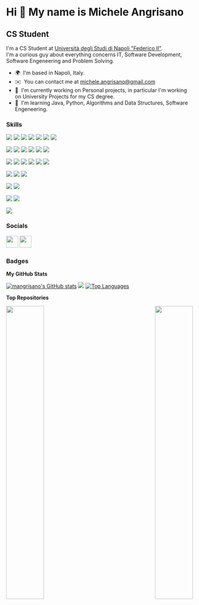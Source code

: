 Hi 👋 My name is Michele Angrisano 
==================================  
CS Student 
----------  
I'm a CS Student at [Università degli Studi di Napoli "Federico II"](https://informatica.dieti.unina.it/index.php/it/).   
I'm a curious guy about everything concerns IT, Software Development, Software Engeneering and Problem Solving.

* 🌍  I'm based in Napoli, Italy. 
* ✉️  You can contact me at [michele.angrisano@gmail.com](mailto:michele.angrisano@gmail.com) 
* 🚀  I'm currently working on Personal projects, in particular I'm working on University Projects for my CS degree.
* 🧠  I'm learning Java, Python, Algorithms and Data Structures, Software Engeneering.

### Skills

![](https://img.shields.io/badge/OS-Debian-informational?style=flat&logo=debian&logoColor=white&color=0891b2)
![](https://img.shields.io/badge/OS-FreeBSD-informational?style=flat&logo=freebsd&logoColor=white&color=0891b2)
![](https://img.shields.io/badge/OS-GNU-informational?style=flat&logo=gnu&logoColor=white&color=0891b2)
![](https://img.shields.io/badge/OS-Linux-informational?style=flat&logo=linux&logoColor=white&color=0891b2)
![](https://img.shields.io/badge/OS-MacOS-informational?style=flat&logo=macos&logoColor=white&color=0891b2)
![](https://img.shields.io/badge/OS-Slackware-informational?style=flat&logo=slackware&logoColor=white&color=0891b2)
![](https://img.shields.io/badge/OS-Ubuntu-informational?style=flat&logo=ubuntu&logoColor=white&color=0891b2)

![](https://img.shields.io/badge/Tools-Docker-informational?style=flat&logo=docker&logoColor=white&color=0891b2)
![](https://img.shields.io/badge/Tools-Figma-informational?style=flat&logo=figma&logoColor=white&color=0891b2)
![](https://img.shields.io/badge/Tools-GitHub-informational?style=flat&logo=github&logoColor=white&color=0891b2)
![](https://img.shields.io/badge/Tools-Notion-informational?style=flat&logo=notion&logoColor=white&color=0891b2)
![](https://img.shields.io/badge/Tools-TMUX-informational?style=flat&logo=tmux&logoColor=white&color=0891b2)
![](https://img.shields.io/badge/Tools-VirtualBox-informational?style=flat&logo=virtualbox&logoColor=white&color=0891b2)

![](https://img.shields.io/badge/Code-C++-informational?style=flat&logo=cplusplus&logoColor=white&color=0891b2)
![](https://img.shields.io/badge/Code-C-informational?style=flat&logo=c&logoColor=white&color=0891b2)
![](https://img.shields.io/badge/Code-Java-informational?style=flat&logo=java&logoColor=white&color=0891b2)
![](https://img.shields.io/badge/Code-Javascript-informational?style=flat&logo=js&logoColor=white&color=0891b2)
![](https://img.shields.io/badge/Code-LaTex-informational?style=flat&logo=latex&logoColor=white&color=0891b2)
![](https://img.shields.io/badge/Code-Python-informational?style=flat&logo=python&logoColor=white&color=0891b2)

![](https://img.shields.io/badge/Editor-IntelliJ-informational?style=flat&logo=intellijidea&logoColor=white&color=0891b2)
![](https://img.shields.io/badge/Editor-VIm-informational?style=flat&logo=vim&logoColor=white&color=0891b2)
![](https://img.shields.io/badge/Editor-VSCode-informational?style=flat&logo=visualstudiocode&logoColor=white&color=0891b2)

![](https://img.shields.io/badge/Database-MySQL-informational?style=flat&logo=mysql&logoColor=white&color=0891b2)
![](https://img.shields.io/badge/Database-PostgresSQL-informational?style=flat&logo=postgressql&logoColor=white&color=0891b2)

![](https://img.shields.io/badge/Shell-Bash-informational?style=flat&logo=gnubash&logoColor=white&color=0891b2)
![](https://img.shields.io/badge/Shell-Zsh-informational?style=flat&logo=gnubash&logoColor=white&color=0891b2)

![](https://img.shields.io/badge/Framework-Django-informational?style=flat&logo=django&logoColor=white&color=0891b2)



 ### Socials
 
 <p align="left"> 
 <a href="https://www.github.com/mangrisano" target="_blank" rel="noreferrer"><img src="https://raw.githubusercontent.com/danielcranney/readme-generator/main/public/icons/socials/github-dark.svg" width="32" height="32" /></a> 
 <a href="https://www.twitter.com/m_angrisano" target="_blank" rel="noreferrer"><img src="https://raw.githubusercontent.com/danielcranney/readme-generator/main/public/icons/socials/twitter.svg" width="32" height="32" /></a>
 </p>
 
### Badges

<b>My GitHub Stats</b>

<a href="http://www.github.com/mangrisano"><img src="https://github-readme-stats.vercel.app/api?username=mangrisano&show_icons=true&hide=&count_private=true&title_color=0891b2&text_color=ffffff&icon_color=0891b2&bg_color=1c1917&hide_border=true&show_icons=true" alt="mangrisano's GitHub stats" /></a>
<a href="http://www.github.com/mangrisano"><img src="https://github-readme-streak-stats.herokuapp.com/?user=mangrisano&stroke=ffffff&background=1c1917&ring=0891b2&fire=0891b2&currStreakNum=ffffff&currStreakLabel=0891b2&sideNums=ffffff&sideLabels=ffffff&dates=ffffff&hide_border=true" /></a>
<a href="https://github.com/mangrisano" align="left"><img src="https://github-readme-stats.vercel.app/api/top-langs/?username=mangrisano&langs_count=10&title_color=0891b2&text_color=ffffff&icon_color=0891b2&bg_color=1c1917&hide_border=true&locale=en&custom_title=Top%20%Languages" alt="Top Languages" /></a>

<b>Top Repositories</b>

<div width="100%" align="center">
<a href="https://github.com/mangrisano/adt-lib" align="left"><img align="left" width="45%" src="https://github-readme-stats.vercel.app/api/pin/?username=mangrisano&repo=adt-lib&title_color=0891b2&text_color=ffffff&icon_color=0891b2&bg_color=181824&hide_border=true&locale=en" /></a>
<a href="https://github.com/mangrisano/ftp-mirror" align="right"><img align="right" width="45%" src="https://github-readme-stats.vercel.app/api/pin/?username=mangrisano&repo=ftp-mirror&title_color=0891b2&text_color=ffffff&icon_color=0891b2&bg_color=181824&hide_border=true&locale=en" /></a></div><br /><br /><br /><br /><br /><br /><br />
